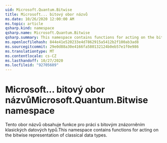 ```yaml
---
uid: Microsoft.Quantum.Bitwise
title: Microsoft... bitový obor názvů
ms.date: 10/26/2020 12:00:00 AM
ms.topic: article
qsharp.kind: namespace
qsharp.name: Microsoft.Quantum.Bitwise
qsharp.summary: This namespace contains functions for acting on the bitwise representation of classical data types.
ms.openlocfilehash: 844e41e520233e4d7862915a5412b2f100ab3ad8
ms.sourcegitcommit: 29e0d88a30e4166fa580132124b0eb57e1f0e986
ms.translationtype: MT
ms.contentlocale: cs-CZ
ms.lasthandoff: 10/27/2020
ms.locfileid: "92705609"
---
```

# <a name="microsoftquantumbitwise-namespace"></a><span data-ttu-id="38026-102">Microsoft... bitový obor názvů</span><span class="sxs-lookup"><span data-stu-id="38026-102">Microsoft.Quantum.Bitwise namespace</span></span>

<span data-ttu-id="38026-103">Tento obor názvů obsahuje funkce pro práci s bitovým znázorněním klasických datových typů.</span><span class="sxs-lookup"><span data-stu-id="38026-103">This namespace contains functions for acting on the bitwise representation of classical data types.</span></span>

